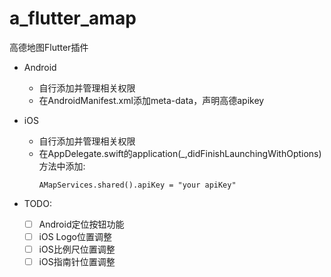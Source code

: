 # a_flutter_amap

高德地图Flutter插件

- Android
  - 自行添加并管理相关权限
  - 在AndroidManifest.xml添加meta-data，声明高德apikey

- iOS
  - 自行添加并管理相关权限
  - 在AppDelegate.swift的application(_,didFinishLaunchingWithOptions)方法中添加:
    ```aidl
    AMapServices.shared().apiKey = "your apiKey"
    ```

- TODO:
    - [ ] Android定位按钮功能
    - [ ] iOS Logo位置调整
    - [ ] iOS比例尺位置调整
    - [ ] iOS指南针位置调整
